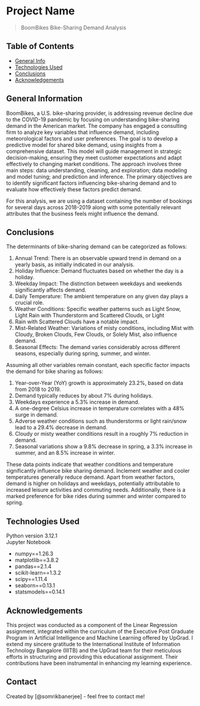 # Project Name
> BoomBikes Bike-Sharing Demand Analysis


## Table of Contents
* [General Info](#general-information)
* [Technologies Used](#technologies-used)
* [Conclusions](#conclusions)
* [Acknowledgements](#acknowledgements)

<!-- You can include any other section that is pertinent to your problem -->

## General Information
BoomBikes, a U.S. bike-sharing provider, is addressing revenue decline due to the COVID-19 pandemic by focusing on understanding bike-sharing demand in the American market. The company has engaged a consulting firm to analyze key variables that influence demand, including meteorological factors and user preferences. The goal is to develop a predictive model for shared bike demand, using insights from a comprehensive dataset. This model will guide management in strategic decision-making, ensuring they meet customer expectations and adapt effectively to changing market conditions. The approach involves three main steps: data understanding, cleaning, and exploration; data modeling and model tuning; and prediction and inference. The primary objectives are to identify significant factors influencing bike-sharing demand and to evaluate how effectively these factors predict demand.

For this analysis, we are using a dataset containing the number of bookings for several days across 2018-2019 along with some potentially relevant attributes that the business feels might influence the demand.

<!-- You don't have to answer all the questions - just the ones relevant to your project. -->

## Conclusions
The determinants of bike-sharing demand can be categorized as follows:

1. Annual Trend: There is an observable upward trend in demand on a yearly basis, as initially indicated in our analysis.
2. Holiday Influence: Demand fluctuates based on whether the day is a holiday.
3. Weekday Impact: The distinction between weekdays and weekends significantly affects demand.
4. Daily Temperature: The ambient temperature on any given day plays a crucial role.
5. Weather Conditions: Specific weather patterns such as Light Snow, Light Rain with Thunderstorm and Scattered Clouds, or Light 
6. Rain with Scattered Clouds have a notable impact.
7. Mist-Related Weather: Variations of misty conditions, including Mist with Cloudy, Broken Clouds, Few Clouds, or Solely Mist, also influence demand.
8. Seasonal Effects: The demand varies considerably across different seasons, especially during spring, summer, and winter.

Assuming all other variables remain constant, each specific factor impacts the demand for bike sharing as follows:

1. Year-over-Year (YoY) growth is approximately 23.2%, based on data from 2018 to 2019.
2. Demand typically reduces by about 7% during holidays.
3. Weekdays experience a 5.3% increase in demand.
4. A one-degree Celsius increase in temperature correlates with a 48% surge in demand.
5. Adverse weather conditions such as thunderstorms or light rain/snow lead to a 29.4% decrease in demand.
6. Cloudy or misty weather conditions result in a roughly 7% reduction in demand.
7. Seasonal variations show a 9.8% decrease in spring, a 3.3% increase in summer, and an 8.5% increase in winter.

These data points indicate that weather conditions and temperature significantly influence bike sharing demand. Inclement weather and cooler temperatures generally reduce demand. Apart from weather factors, demand is higher on holidays and weekdays, potentially attributable to increased leisure activities and commuting needs. Additionally, there is a marked preference for bike rides during summer and winter compared to spring.

<!-- You don't have to answer all the questions - just the ones relevant to your project. -->


## Technologies Used
Python version 3.12.1 <br/>
Jupyter Notebook<br/>

- numpy==1.26.3
- matplotlib==3.8.2
- pandas==2.1.4
- scikit-learn==1.3.2
- scipy==1.11.4
- seaborn==0.13.1
- statsmodels==0.14.1


<!-- As the libraries versions keep on changing, it is recommended to mention the version of library used in this project -->

## Acknowledgements
This project was conducted as a component of the Linear Regression assignment, integrated within the curriculum of the Executive Post Graduate Program in Artificial Intelligence and Machine Learning offered by UpGrad. I extend my sincere gratitude to the International Institute of Information Technology Bangalore (IIITB) and the UpGrad team for their meticulous efforts in structuring and providing this educational assignment. Their contributions have been instrumental in enhancing my learning experience.


## Contact
Created by [@somrikbanerjee] - feel free to contact me!


<!-- Optional -->
<!-- ## License -->
<!-- This project is open source and available under the [... License](). -->

<!-- You don't have to include all sections - just the one's relevant to your project -->